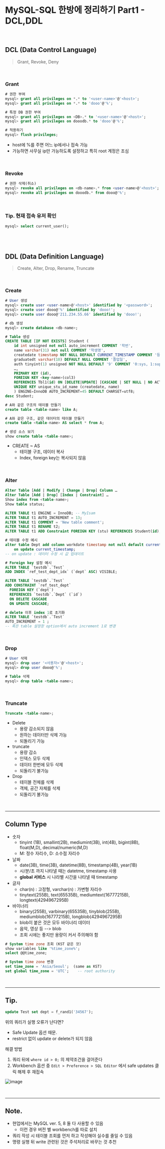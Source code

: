 # MySQL-SQL 한방에 정리하기 Part1 - DCL,DDL

<br>

## DCL (Data Control Language)

> Grant, Revoke, Deny

<br>

### Grant

```sql
# 권한 부여
mysql> grant all privileges on *.* to '<user-name>'@'<host>';
mysql> grant all privileges on *.* to 'dooo'@'%';

# 특정 DB 권한 부여
mysql> grant all privileges on <DB>.* to '<user-name>'@'<host>';
mysql> grant all privileges on dooodb.* to 'dooo'@'%';

# 적용하기
mysql> flush privileges;
```

- host에 %를 주면 어느 ip에서나 접속 가능
- 가능하면 사무실 ip만 가능하도록 설정하고 특히 root 계정은 조심

<br>

### Revoke

```sql
# 권한 삭제(취소)
mysql> revoke all privileges on <db-name>.* from <user-name>@'<host>';
mysql> revoke all privileges on dooodb.* from dooo@'%';
```

<br>

### Tip. 현재 접속 유저 확인

```sql
mysql> select current_user();
```

<br><br>

## DDL (Data Definition Language)

> Create, Alter, Drop, Rename, Truncate

<br>

### Create

```sql
# User 생성
mysql> create user <user-name>@'<host>' identified by '<password>';
mysql> create user dooo@'%' identified by 'dooo!';
mysql> create user dooo@'211.234.55.66' identified by 'dooo!';

# db 생성
mysql> create database <db-name>;

# Table 생성
CREATE TABLE [IF NOT EXISTS] Student (
    id int unsigned not null auto_increment COMMENT '학번',
    name varchar(31) not null COMMENT '학생명',
    createdate timestamp NOT NULL DEFAULT CURRENT_TIMESTAMP COMMENT '등록일시',
    graduatedt varchar(10) DEFAULT NULL COMMENT '졸업일',
    auth tinyint(1) unsigned NOT NULL DEFAULT '9' COMMENT '0:sys, 1:super, ...',
    …,
    PRIMARY KEY (id),
    FOREIGN KEY <key-name>(col3)
    REFERENCES Tbl1(id) ON [DELETE|UPDATE] [CASCADE | SET NULL | NO ACTION | SET DEFAULT]
    UNIQUE KEY unique_stu_id_name (createdate, name)
    ) ENGINE=InnoDB AUTO_INCREMENT=45 DEFAULT CHARSET=utf8;
desc Student;

# A와 같은 구조의 테이블 만들기
create table <table-name> like A;

# A와 같은 구조, 같은 데이터의 테이블 만들기
create table <table-name> AS select * from A;

# 생성 소스 보기
show create table <table-name>;

```

- CREATE ~ AS
  - 테이블 구조, 데이터 복사
  - Index, foreign key는 복사되지 않음

<br>

### Alter

```sql
Alter Table [Add | Modify | Change | Drop] Column …
Alter Table [Add | Drop] [Index | Constraint] …
Show index from <table-name>;
Show table status;

ALTER TABLE t1 ENGINE = InnoDB; -- MyIsam
ALTER TABLE t1 AUTO_INCREMENT = 13;
ALTER TABLE t1 COMMENT = 'New table comment';
ALTER TABLE t1 RENAME t2;
ALTER TABLE t1 ADD Constraint FOREIGN KEY (stu) REFERENCES Student(id);

# 테이블 수정 예시
alter table Dept add column workdate timestamp not null default current_timestamp
    on update current_timestamp;
-- on update : 데이터 수정 시 값 업데이트

# Foreign key 설정 예시
ALTER TABLE `testdb`.`Test`
ADD INDEX `ref_test_dept_idx` (`dept` ASC) VISIBLE;

ALTER TABLE `testdb`.`Test`
ADD CONSTRAINT `ref_test_dept`
  FOREIGN KEY (`dept`)
  REFERENCES `testdb`.`Dept` (`id`)
  ON DELETE CASCADE
  ON UPDATE CASCADE;

# delete 이후 index 1로 초기화
ALTER TABLE `testdb`.`Test`
AUTO_INCREMENT = 1 ;
-- 혹은 table 설정창 option에서 auto increment 1로 변경
```

<br>

### Drop

```sql
# User 삭제
mysql> drop user '<사용자>'@'<host>';
mysql> drop user dooo@'%';

# Table 삭제
mysql> drop table <table-name>;
```

<br>

### Truncate

```sql
Truncate <table-name>;
```

- Delete
  - 용량 감소되지 않음
  - 원하는 데이터만 삭제 가능
  - 되돌리기 가능
- truncate
  - 용량 감소
  - 인덱스 모두 삭제
  - 데이터 한번에 모두 삭제
  - 되돌리기 불가능
- Drop
  - 테이블 전체를 삭제
  - 객체, 공간 자체를 삭제
  - 되돌리기 불가능

<br>

---

## Column Type

- 숫자
  - tinyint (1B), smallint(2B), mediumint(3B), int(4B), bigint(8B), float(M,D), decimal/numeric(M,D)
  - M: 정수 자리수, D: 소수점 자리수
- 날짜
  - date(3B), time(3B), datetime(8B), timestamp(4B), year(1B)
  - 시/분/초 까지 나타낼 때는 datetme, timestamp 사용
  - **global 서비스** 시 나라별 시간을 나타낼 때 timestamp
- 글자
  - char(n) : 고정형, varchar(n) : 가변형 자리수
  - tinytext(255B), text(65535B), mediumtext(16777215B), longtext(4294967295B)
- 바이너리
  - binary(255B), varbinary(65535B), tinyblob(255B), mediumblob(16777215B), longblob(4294967295B)
  - blob이 붙은 것은 모두 바이너리 데이터
  - 음악, 영상 등 --> blob
  - 조회 시에는 좋지만 용량이 커서 주의해야 함

```sql
# System time zone 조회 (KST 같은 것)
show variables like '%time_zone%';
select @@time_zone;

# System time zone 변경
set time_zone = 'Asia/Seoul';  (same as KST)
set global time_zone = 'UTC';    -- root authority

```

<br>

---

## Tip.

```sql
update Test set dept = f_rand1('34567');
```

위의 쿼리가 실행 오류가 난다면?

- Safe Update 옵션 때문.
- restrict 없이 update or delete가 되지 않음

해결 방법

1. 쿼리 뒤에 `where id > 0;` 의 제약조건을 걸어준다
2. Workbench 옵션 중 `Edit > Preference > SQL Editor` 에서 safe updates 클릭 해제 후 재접속

![image](https://user-images.githubusercontent.com/60606025/131638951-c1cf2580-bece-472b-a47c-e0e7c77ea67e.png)

<br>

---

## Note.

- 현업에서는 MySQL ver. 5, 8 둘 다 사용할 수 있음
  - 이런 경우 버전 별 workbench를 따로 설치
- 쿼리 작성 시 테이블 조회를 먼저 하고 작성해야 실수를 줄일 수 있음
- 명령 실행 뒤 write 관련된 것은 주석처리로 바꾸는 것 추천
